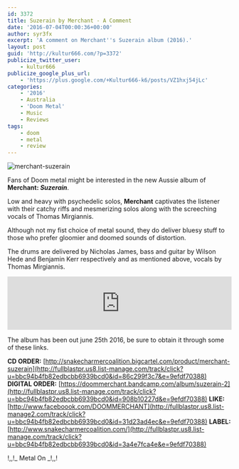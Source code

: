 ```yaml
---
id: 3372
title: Suzerain by Merchant - A Comment
date: '2016-07-04T00:00:36+00:00'
author: syr3fx
excerpt: 'A comment on Merchant''s Suzerain album (2016).'
layout: post
guid: 'http://kultur666.com/?p=3372'
publicize_twitter_user:
    - kultur666
publicize_google_plus_url:
    - 'https://plus.google.com/+Kultur666-k6/posts/VZ1hxj54jLc'
categories:
    - '2016'
    - Australia
    - 'Doom Metal'
    - Music
    - Reviews
tags:
    - doom
    - metal
    - review
---
```


![merchant-suzerain](http://localhost:8080/wp-content/uploads/2016/07/merchant-suzerain.jpg)

Fans of Doom metal might be interested in the new Aussie album of **Merchant: *Suzerain***.

Low and heavy with psychedelic solos, **Merchant** captivates the listener with their catchy riffs and mesmerizing solos along with the screeching vocals of Thomas Mirgiannis.

Although not my fist choice of metal sound, they do deliver bluesy stuff to those who prefer gloomier and doomed sounds of distortion.

The drums are delivered by Nicholas James, bass and guitar by Wilson Hede and Benjamin Kerr respectively and as mentioned above, vocals by Thomas Mirgiannis.

<iframe style="border: 0; width: 100%; height: 120px;" src="https://bandcamp.com/EmbeddedPlayer/album=196228620/size=large/bgcol=333333/linkcol=e99708/tracklist=false/transparent=true/" seamless></iframe>

The album has been out june 25th 2016, be sure to obtain it through some of these links.

**CD ORDER:** [http://snakecharmercoalition.bigcartel.com/product/merchant-suzerain](http://fullblastpr.us8.list-manage.com/track/click?u=bbc94b4fb82edbcbb6939bcd0&id=86c299f3c7&e=9efdf70388)
**DIGITAL ORDER:** [https://doommerchant.bandcamp.com/album/suzerain-2](http://fullblastpr.us8.list-manage.com/track/click?u=bbc94b4fb82edbcbb6939bcd0&id=908b10227d&e=9efdf70388)
**LIKE:** [http://www.faceboook.com/DOOMMERCHANT](http://fullblastpr.us8.list-manage2.com/track/click?u=bbc94b4fb82edbcbb6939bcd0&id=31d23ad4ec&e=9efdf70388)
**LABEL:** [http://www.snakecharmercoalition.com/](http://fullblastpr.us8.list-manage.com/track/click?u=bbc94b4fb82edbcbb6939bcd0&id=3a4e7fca4e&e=9efdf70388)

!,,!\_ Metal On \_!,,!